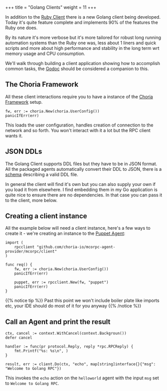 +++
title = "Golang Clients"
weight = 11
+++

In addition to the [Ruby Client](../client/) there is a new Golang client being developed.  Today it's quite feature complete and implements 90% of the features the Ruby one does.

By its nature it's more verbose but it's more tailored for robust long running automation systems than the Ruby one was, less about 1 liners and quick scripts and more about high performance and stability in the long term wrt memory usage and CPU consumption.

We'll walk through building a client application showing how to accomplish common tasks, the [Godoc](https://godoc.org/github.com/choria-io/mcorpc-agent-provider/mcorpc/client) should be considered a companion to this.

## The Choria Framework

All these client interactions require you to have a instance of the [Choria Framework](https://godoc.org/github.com/choria-io/go-choria/choria) setup.

```golang
fw, err := choria.New(choria.UserConfig())
panicIfErr(err)
```

This loads the user configuration, handles creation of connection to the network and so forth. You won't interact with it a lot but the RPC client wants it.

## JSON DDLs

The Golang Client supports DDL files but they have to be in JSON format. All the packaged agents automatically convert their DDL to JSON, there is a [schema](choria.io/schemas/mcorpc/ddl/v1/agent.json) describing a valid DDL file.

In general the client will find it's own but you can also supply your own if you load it from elsewhere.  I find embedding them in my Go application is quite nice to ensure there are no dependencies.  In that case you can pass it to the client, more below.

## Creating a client instance

All the example below will need a client instance, here's a few ways to create it - we're creating an instance to the [Puppet Agent](https://github.com/choria-plugins/puppet-agent):

```golang
import (
    rpcclient "github.com/choria-io/mcorpc-agent-provider/mcorpc/client"
)

func req() {
    fw, err := choria.New(choria.UserConfig())
    panicIfErr(err)

    puppet, err := rpcclient.New(fw, "puppet")
    panicIfErr(err)
}
```
{{% notice tip %}}
Past this point we won't include boiler plate like imports etc, your IDE should do most of it for you anyway
{{% /notice %}}

## Call an Agent and print the result

```golang
ctx, cancel := context.WithCancel(context.Backgroun())
defer cancel

handler := func(pr protocol.Reply, reply *rpc.RPCReply) {
    fmt.Printf("%s: %s\n", )
}

result, err := client.Do(ctx, "echo", map[string]interface{}{"msg": "Welcome to Golang RPC"})
```

This invokes the `echo` action on the `helloworld` agent with the input `msg` set to `Welcome to Golang RPC`.

